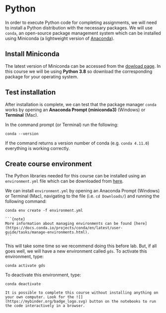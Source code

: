 # Python

In order to execute Python code for completing assignments, we will need to install a Python distribution with the necessary packages. We will use `conda`, an open-source package management system which can be installed using Miniconda (a lightweight version of [Anaconda](https://www.anaconda.com/products/individual)). 

## Install Miniconda

The latest version of Miniconda can be accessed from the [dowload page](https://docs.conda.io/en/latest/miniconda.html). In this course we will be using **Python 3.8** so download the corresponding package for your operating system.

## Test installation

After installation is complete, we can test that the package manager `conda` works by opening an **Anaconda Prompt (miniconda3)** (Windows) or **Terminal** (Mac). 

In the command prompt (or Terminal) run the following:
```
conda --version
```

If the command returns a version number of conda (e.g. `conda 4.11.0`) everything is working correctly.

## Create course environment

The Python libraries needed for this course can be installed using an `environment.yml` file which can be downloaded from [here](https://www.dropbox.com/s/x6md9xh7brma0lf/environment.yml?dl=0). 

We can install `environment.yml` by opening an Anaconda Prompt (Windows) or Terminal (Mac), navigating to the file (i.e. `cd Downloads/`) and running the following command:

```
conda env create -f environment.yml
```

````{margin}
```{note}
More information about managing environments can be found [here](https://docs.conda.io/projects/conda/en/latest/user-guide/tasks/manage-environments.html).
```
````

This will take some time so we recommend doing this before lab. But, if all goes well, we will have a new environment called `gds`. To activate this environment, type:

```
conda activate gds
```

To deactivate this environment, type:

```
conda deactivate
```

```{note}
It is possible to complete this course without installing anything on your own computer. Look for the ![](https://mybinder.org/badge_logo.svg) button on the notebooks to run the code interactively in a browser.
```



